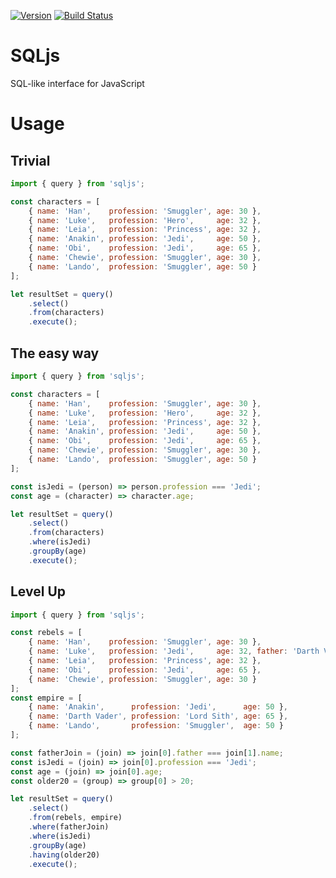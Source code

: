 [![Version](https://img.shields.io/badge/Version-0.0.1-blue.svg)](https://img.shields.io/badge/Version-0.0.1-blue.svg)
[![Build Status](https://travis-ci.org/alex030293/sqljs.svg?branch=master)](https://travis-ci.org/alex030293/sqljs)

# SQLjs
SQL-like interface for JavaScript

# Usage

## Trivial

```javascript
import { query } from 'sqljs';

const characters = [
    { name: 'Han',    profession: 'Smuggler', age: 30 },
    { name: 'Luke',   profession: 'Hero',     age: 32 },
    { name: 'Leia',   profession: 'Princess', age: 32 },
    { name: 'Anakin', profession: 'Jedi',     age: 50 },
    { name: 'Obi',    profession: 'Jedi',     age: 65 },
    { name: 'Chewie', profession: 'Smuggler', age: 30 },
    { name: 'Lando',  profession: 'Smuggler', age: 50 }
];

let resultSet = query()
    .select()
    .from(characters)
    .execute();
```


## The easy way

```javascript
import { query } from 'sqljs';

const characters = [
    { name: 'Han',    profession: 'Smuggler', age: 30 },
    { name: 'Luke',   profession: 'Hero',     age: 32 },
    { name: 'Leia',   profession: 'Princess', age: 32 },
    { name: 'Anakin', profession: 'Jedi',     age: 50 },
    { name: 'Obi',    profession: 'Jedi',     age: 65 },
    { name: 'Chewie', profession: 'Smuggler', age: 30 },
    { name: 'Lando',  profession: 'Smuggler', age: 50 }
];

const isJedi = (person) => person.profession === 'Jedi';
const age = (character) => character.age;

let resultSet = query()
    .select()
    .from(characters)
    .where(isJedi)
    .groupBy(age)
    .execute();
```

## Level Up

```javascript
import { query } from 'sqljs';

const rebels = [
    { name: 'Han',    profession: 'Smuggler', age: 30 },
    { name: 'Luke',   profession: 'Jedi',     age: 32, father: 'Darth Vader' },
    { name: 'Leia',   profession: 'Princess', age: 32 },
    { name: 'Obi',    profession: 'Jedi',     age: 65 },
    { name: 'Chewie', profession: 'Smuggler', age: 30 }
];
const empire = [
    { name: 'Anakin',      profession: 'Jedi',      age: 50 },
    { name: 'Darth Vader', profession: 'Lord Sith', age: 65 },
    { name: 'Lando',       profession: 'Smuggler',  age: 50 }
];

const fatherJoin = (join) => join[0].father === join[1].name;
const isJedi = (join) => join[0].profession === 'Jedi';
const age = (join) => join[0].age;
const older20 = (group) => group[0] > 20;

let resultSet = query()
    .select()
    .from(rebels, empire)
    .where(fatherJoin)
    .where(isJedi)
    .groupBy(age)
    .having(older20)
    .execute();
```
